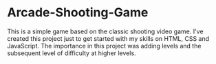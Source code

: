 # Arcade-Shooting-Game
This is a simple game based on the classic shooting video game. I've created this project just to get started with my skills on HTML, CSS and JavaScript. The importance in this project was adding levels and the subsequent level of difficulty at higher levels.
